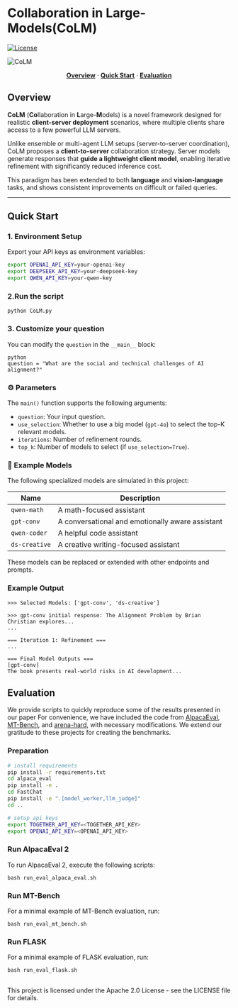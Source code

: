 # **Co**llaboration in **L**arge-**M**odels(**CoLM**)

[![License](https://img.shields.io/badge/License-Apache_2.0-green.svg)](LICENSE)

![CoLM](C:\Users\sqqq\Downloads\CoLM.jpg)

<p align="center">
  <a href="#colM-overview"><strong>Overview</strong></a> ·
  <a href="#quick-start"><strong>Quick Start</strong></a> ·
  <a href="#evaluation"><strong>Evaluation</strong></a>
</p>

## Overview

**CoLM** (**Co**llaboration in **L**arge-**M**odels) is a novel framework designed for realistic **client-server deployment** scenarios, where multiple clients share access to a few powerful LLM servers.

Unlike ensemble or multi-agent LLM setups (server-to-server coordination), CoLM proposes a **client-to-server** collaboration strategy. Server models generate responses that **guide a lightweight client model**, enabling iterative refinement with significantly reduced inference cost.

This paradigm has been extended to both **language** and **vision-language** tasks, and shows consistent improvements on difficult or failed queries.

---

## Quick Start

### 1. Environment Setup

Export your API keys as environment variables:

```bash
export OPENAI_API_KEY=your-openai-key
export DEEPSEEK_API_KEY=your-deepseek-key
export QWEN_API_KEY=your-qwen-key
```

### 2.Run the script

`python CoLM.py`

### 3. Customize your question

You can modify the `question` in the `__main__` block:

```
python
question = "What are the social and technical challenges of AI alignment?"
```

### ⚙️ Parameters

The `main()` function supports the following arguments:

- `question`: Your input question.
- `use_selection`: Whether to use a big model (`gpt-4o`) to select the top-K relevant models.
- `iterations`: Number of refinement rounds.
- `top_k`: Number of models to select (if `use_selection=True`).

### 📌 Example Models

The following specialized models are simulated in this project:

| Name          | Description                                      |
| ------------- | ------------------------------------------------ |
| `qwen-math`   | A math-focused assistant                         |
| `gpt-conv`    | A conversational and emotionally aware assistant |
| `qwen-coder`  | A helpful code assistant                         |
| `ds-creative` | A creative writing-focused assistant             |

These models can be replaced or extended with other endpoints and prompts.

### Example Output

```
>>> Selected Models: ['gpt-conv', 'ds-creative']

>>> gpt-conv initial response: The Alignment Problem by Brian Christian explores...
...

=== Iteration 1: Refinement ===
...

=== Final Model Outputs ===
[gpt-conv]
The book presents real-world risks in AI development...
```

## Evaluation

We provide scripts to quickly reproduce some of the results presented in our paper
For convenience, we have included the code from [AlpacaEval](https://github.com/tatsu-lab/alpaca_eval),
[MT-Bench](https://github.com/lm-sys/FastChat), and [arena-hard](https://https://github.com/lmarena/arena-hard-auto), with necessary modifications.
We extend our gratitude to these projects for creating the benchmarks.

### Preparation

```bash
# install requirements
pip install -r requirements.txt
cd alpaca_eval
pip install -e .
cd FastChat
pip install -e ".[model_worker,llm_judge]"
cd ..

# setup api keys
export TOGETHER_API_KEY=<TOGETHER_API_KEY>
export OPENAI_API_KEY=<OPENAI_API_KEY>
```

### Run AlpacaEval 2

To run AlpacaEval 2, execute the following scripts:

```
bash run_eval_alpaca_eval.sh
```

### Run MT-Bench

For a minimal example of MT-Bench evaluation, run:

```
bash run_eval_mt_bench.sh
```

### Run FLASK

For a minimal example of FLASK evaluation, run:

```
bash run_eval_flask.sh
```

## 

This project is licensed under the Apache 2.0 License - see the LICENSE file for details.
